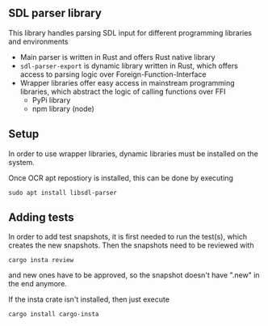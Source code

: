## SDL parser library

This library handles parsing SDL input for different programming libraries and environments


- Main parser is written in Rust and offers Rust native library
- `sdl-parser-export` is dynamic library written in Rust, which offers access to parsing logic over Foreign-Function-Interface
- Wrapper libraries offer easy access in mainstream programming libraries, which abstract the logic of calling functions over FFI
  - PyPi library
  - npm library (node)

## Setup

In order to use wrapper libraries, dynamic libraries must be installed on the system.

Once OCR apt repostiory is installed, this can be done
by executing

`sudo apt install libsdl-parser`

## Adding tests

In order to add test snapshots, it is first needed to run the test(s), which creates the new snapshots. Then the snapshots need to be reviewed with

`cargo insta review`

and new ones have to be approved, so the snapshot doesn't have ".new" in the end anymore.

If the insta crate isn't installed, then just execute

`cargo install cargo-insta`

